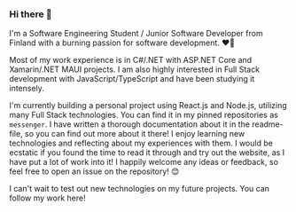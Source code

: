 ### Hi there 👋

I'm a Software Engineering Student / Junior Software Developer from Finland with a burning passion for software development. ❤️‍🔥

Most of my work experience is in C#/.NET with ASP.NET Core and Xamarin/.NET MAUI projects. I am also highly interested in Full Stack development with JavaScript/TypeScript and have been studying it intensely. 

I'm currently building a personal project using React.js and Node.js, utilizing many Full Stack technologies. You can find it in my pinned repositories as `messenger`. I have written a thorough documentation about it in the readme-file, so you can find out more about it there! I enjoy learning new technologies and reflecting about my experiences with them. I would be ecstatic if you found the time to read it through and try out the website, as I have put a lot of work into it! I happily welcome any ideas or feedback, so feel free to open an issue on the repository! 😊

I can't wait to test out new technologies on my future projects. You can follow my work here!
